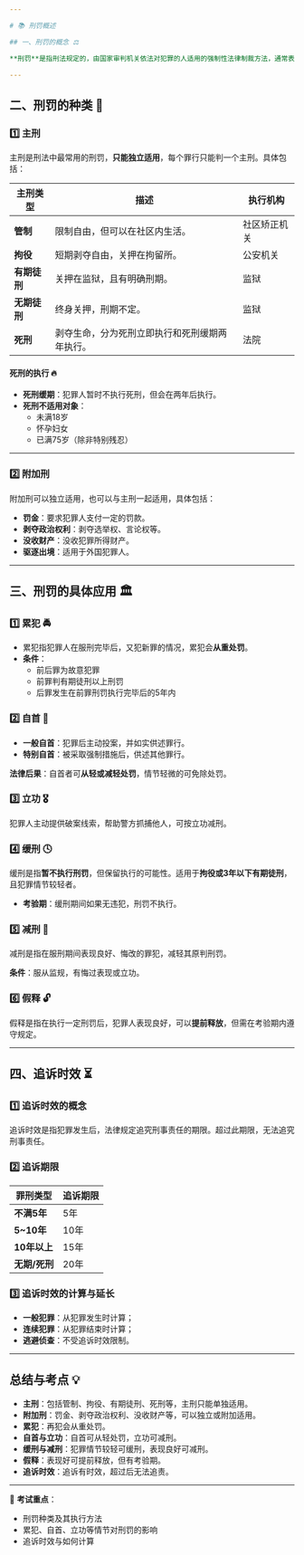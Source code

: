 ```yaml
---

# 📚 刑罚概述

## 一、刑罚的概念 ⚖️

**刑罚**是指刑法规定的，由国家审判机关依法对犯罪的人适用的强制性法律制裁方法，通常表现为对犯罪人的**限制或剥夺一定权益**。

---
```


## 二、刑罚的种类 🔴

### 1️⃣ **主刑**  
主刑是刑法中最常用的刑罚，**只能独立适用**，每个罪行只能判一个主刑。具体包括：

| 主刑类型    | 描述                                     | 执行机构    |
|------------|----------------------------------------|------------|
| **管制**   | 限制自由，但可以在社区内生活。                          | 社区矫正机关 |
| **拘役**   | 短期剥夺自由，关押在拘留所。                              | 公安机关    |
| **有期徒刑** | 关押在监狱，且有明确刑期。                             | 监狱        |
| **无期徒刑** | 终身关押，刑期不定。                                  | 监狱        |
| **死刑**   | 剥夺生命，分为死刑立即执行和死刑缓期两年执行。              | 法院        |

#### **死刑的执行** 🔥
- **死刑缓期**：犯罪人暂时不执行死刑，但会在两年后执行。
- **死刑不适用对象**：
  - 未满18岁
  - 怀孕妇女
  - 已满75岁（除非特别残忍）

---

### 2️⃣ **附加刑**  
附加刑可以独立适用，也可以与主刑一起适用，具体包括：

- **罚金**：要求犯罪人支付一定的罚款。
- **剥夺政治权利**：剥夺选举权、言论权等。
- **没收财产**：没收犯罪所得财产。
- **驱逐出境**：适用于外国犯罪人。

---

## 三、刑罚的具体应用 🏛️

### 1️⃣ **累犯** 🚔  
- 累犯指犯罪人在服刑完毕后，又犯新罪的情况，累犯会**从重处罚**。
- **条件**：
  - 前后罪为故意犯罪
  - 前罪判有期徒刑以上刑罚
  - 后罪发生在前罪刑罚执行完毕后的5年内

### 2️⃣ **自首** 🤝  
- **一般自首**：犯罪后主动投案，并如实供述罪行。
- **特别自首**：被采取强制措施后，供述其他罪行。

**法律后果**：自首者可**从轻或减轻处罚**，情节轻微的可免除处罚。

### 3️⃣ **立功** 🎖️  
犯罪人主动提供破案线索，帮助警方抓捕他人，可按立功减刑。

### 4️⃣ **缓刑** 🕓  
缓刑是指**暂不执行刑罚**，但保留执行的可能性。适用于**拘役或3年以下有期徒刑**，且犯罪情节较轻者。

- **考验期**：缓刑期间如果无违犯，刑罚不执行。

### 5️⃣ **减刑** 🔽  
减刑是指在服刑期间表现良好、悔改的罪犯，减轻其原判刑罚。

**条件**：服从监规，有悔过表现或立功。

### 6️⃣ **假释** 🔓  
假释是指在执行一定刑罚后，犯罪人表现良好，可以**提前释放**，但需在考验期内遵守规定。

---

## 四、追诉时效 ⏳

### 1️⃣ **追诉时效的概念**  
追诉时效是指犯罪发生后，法律规定追究刑事责任的期限。超过此期限，无法追究刑事责任。

### 2️⃣ **追诉期限**  
| 罪刑类型     | 追诉期限   |
|-------------|-----------|
| **不满5年**  | 5年       |
| **5~10年**   | 10年      |
| **10年以上** | 15年      |
| **无期/死刑** | 20年      |

### 3️⃣ **追诉时效的计算与延长**  
- **一般犯罪**：从犯罪发生时计算；
- **连续犯罪**：从犯罪结束时计算；
- **逃避侦查**：不受追诉时效限制。

---

## **总结与考点** 💡

- **主刑**：包括管制、拘役、有期徒刑、死刑等，主刑只能单独适用。
- **附加刑**：罚金、剥夺政治权利、没收财产等，可以独立或附加适用。
- **累犯**：再犯会从重处罚。
- **自首与立功**：自首可从轻处罚，立功可减刑。
- **缓刑与减刑**：犯罪情节较轻可缓刑，表现良好可减刑。
- **假释**：表现好可提前释放，但有考验期。
- **追诉时效**：追诉有时效，超过后无法追责。

---

🔑 **考试重点**：
- 刑罚种类及其执行方法
- 累犯、自首、立功等情节对刑罚的影响
- 追诉时效与如何计算


